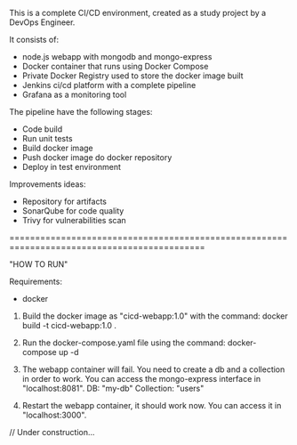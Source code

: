 This is a complete CI/CD environment, created as a study project by a DevOps Engineer.

It consists of:
- node.js webapp with mongodb and mongo-express
- Docker container that runs using Docker Compose
- Private Docker Registry used to store the docker image built
- Jenkins ci/cd platform with a complete pipeline
- Grafana as a monitoring tool

The pipeline have the following stages:
- Code build
- Run unit tests
- Build docker image
- Push docker image do docker repository
- Deploy in test environment

Improvements ideas:
- Repository for artifacts
- SonarQube for code quality
- Trivy for vulnerabilities scan

============================================================================================

"HOW TO RUN"

Requirements:
- docker

1) Build the docker image as "cicd-webapp:1.0" with the command:
docker build -t cicd-webapp:1.0 .

2) Run the docker-compose.yaml file using the command:
docker-compose up -d

3) The webapp container will fail. You need to create a db and a collection in order to work. You can access the mongo-express interface in "localhost:8081".
DB: "my-db"
Collection: "users"

4) Restart the webapp container, it should work now. You can access it in "localhost:3000".

// Under construction...